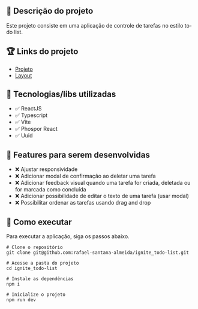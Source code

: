 ## :memo: Descrição do projeto
Este projeto consiste em uma aplicação de controle de tarefas no estilo to-do list.

## :trophy: Links do projeto
* [Projeto](https://ignite-todo-list-navy.vercel.app/)
* [Layout](https://www.figma.com/file/HXipoI9ELAwvaMhegjD4IX/ToDo-List?node-id=0%3A1)

## :wrench: Tecnologias/libs utilizadas
* :white_check_mark: ReactJS
* :white_check_mark: Typescript
* :white_check_mark: Vite
* :white_check_mark: Phospor React
* :white_check_mark: Uuid

## :pushpin: Features para serem desenvolvidas
* :x: Ajustar responsividade
* :x: Adicionar modal de confirmação ao deletar uma tarefa
* :x: Adicionar feedback visual quando uma tarefa for criada, deletada ou for marcada como concluída
* :x: Adicionar possibilidade de editar o texto de uma tarefa (usar modal)
* :x: Possibilitar ordenar as tarefas usando drag and drop 

## :rocket: Como executar
Para executar a aplicação, siga os passos abaixo.
```
# Clone o repositório
git clone git@github.com:rafael-santana-almeida/ignite_todo-list.git

# Acesse a pasta do projeto
cd ignite_todo-list

# Instale as dependências
npm i

# Inicialize o projeto
npm run dev
```
